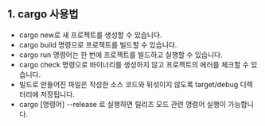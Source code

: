## 1. cargo 사용법
- cargo new로 새 프로젝트를 생성할 수 있습니다.
- cargo build 명령으로 프로젝트를 빌드할 수 있습니다.
- cargo run 명령어는 한 번에 프로젝트를 빌드하고 실행할 수 있습니다.
- cargo check 명령으로 바이너리를 생성하지 않고 프로젝트의 에러를 체크할 수 있습니다.
- 빌드로 만들어진 파일은 작성한 소스 코드와 뒤섞이지 않도록 target/debug 디렉터리에 저장됩니다.
- cargo [명령어] --release 로 실행하면 릴리즈 모드 관련 명령어 실행이 가능합니다.